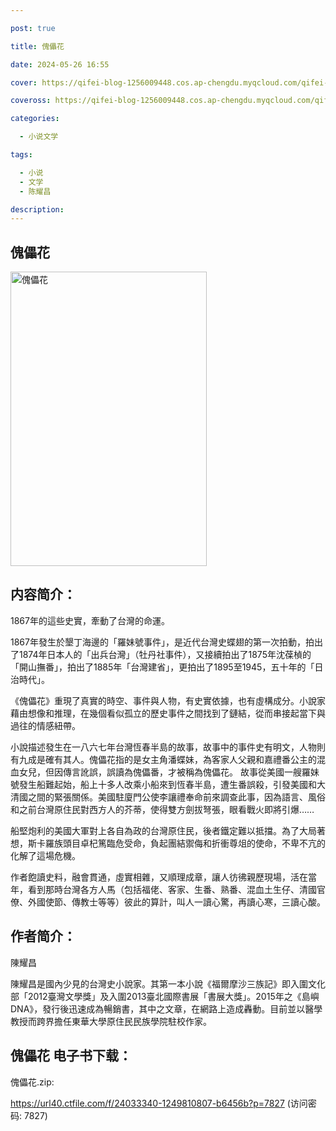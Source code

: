 ```yaml
---

post: true

title: 傀儡花

date: 2024-05-26 16:55

cover: https://qifei-blog-1256009448.cos.ap-chengdu.myqcloud.com/qifei-blog/663979040ea9cb14038298a1.jpg

coveross: https://qifei-blog-1256009448.cos.ap-chengdu.myqcloud.com/qifei-blog/663979040ea9cb14038298a1.jpg

categories:

  - 小说文学

tags:

  - 小说
  - 文学
  - 陈耀昌

description:
---
```


## 傀儡花
<img alt=" 傀儡花" class="aligncenter loaded" data-was-processed="true" decoding="async" fetchpriority="high" height="471" src="https://qifei-blog-1256009448.cos.ap-chengdu.myqcloud.com/qifei-blog/663979040ea9cb14038298a1.jpg" style="cursor: zoom-in;" width="314"/>

## 内容简介：

1867年的這些史實，牽動了台灣的命運。

1867年發生於墾丁海邊的「羅妹號事件」，是近代台灣史蝶翅的第一次拍動，拍出了1874年日本人的「出兵台灣」（牡丹社事件），又接續拍出了1875年沈葆楨的「開山撫番」，拍出了1885年「台灣建省」，更拍出了1895至1945，五十年的「日治時代」。

《傀儡花》重現了真實的時空、事件與人物，有史實依據，也有虛構成分。小說家藉由想像和推理，在幾個看似孤立的歷史事件之間找到了鏈結，從而串接起當下與過往的情感紐帶。

小說描述發生在一八六七年台灣恆春半島的故事，故事中的事件史有明文，人物則有九成是確有其人。傀儡花指的是女主角潘蝶妹，為客家人父親和嘉禮番公主的混血女兒，但因傳言訛誤，誤讀為傀儡番，才被稱為傀儡花。 故事從美國一艘羅妹號發生船難起始，船上十多人改乘小船來到恆春半島，遭生番誤殺，引發美國和大清國之間的緊張關係。美國駐廈門公使李讓禮奉命前來調查此事，因為語言、風俗和之前台灣原住民對西方人的芥蒂，使得雙方劍拔弩張，眼看戰火即將引爆……

船堅炮利的美國大軍對上各自為政的台灣原住民，後者鐵定難以抵擋。為了大局著想，斯卡羅族頭目卓杞篤臨危受命，負起團結禦侮和折衝尊俎的使命，不卑不亢的化解了這場危機。

作者飽讀史料，融會貫通，虛實相雜，又順理成章，讓人彷彿親歷現場，活在當年，看到那時台灣各方人馬（包括福佬、客家、生番、熟番、混血土生仔、清國官僚、外國使節、傳教士等等）彼此的算計，叫人一讀心驚，再讀心寒，三讀心酸。

## 作者简介：

陳耀昌

陳耀昌是國內少見的台灣史小說家。其第一本小說《福爾摩沙三族記》即入圍文化部「2012臺灣文學獎」及入圍2013臺北國際書展「書展大獎」。2015年之《島嶼DNA》，發行後迅速成為暢銷書，其中之文章，在網路上造成轟動。目前並以醫學教授而跨界擔任東華大學原住民民族學院駐校作家。

## 傀儡花 电子书下载：
傀儡花.zip: 

https://url40.ctfile.com/f/24033340-1249810807-b6456b?p=7827 (访问密码: 7827)

